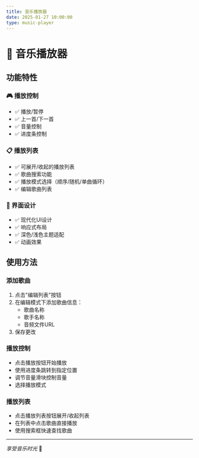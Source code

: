 ```yaml
---
title: 音乐播放器
date: 2025-01-27 10:00:00
type: music-player
---
```


# 🎵 音乐播放器

## 功能特性

### 🎮 播放控制
- ✅ 播放/暂停
- ✅ 上一首/下一首
- ✅ 音量控制
- ✅ 进度条控制

### 📋 播放列表
- ✅ 可展开/收起的播放列表
- ✅ 歌曲搜索功能
- ✅ 播放模式选择（顺序/随机/单曲循环）
- ✅ 编辑歌曲列表

### 🎨 界面设计
- ✅ 现代化UI设计
- ✅ 响应式布局
- ✅ 深色/浅色主题适配
- ✅ 动画效果

## 使用方法

### 添加歌曲
1. 点击"编辑列表"按钮
2. 在编辑模式下添加歌曲信息：
   - 歌曲名称
   - 歌手名称
   - 音频文件URL
3. 保存更改

### 播放控制
- 点击播放按钮开始播放
- 使用进度条跳转到指定位置
- 调节音量滑块控制音量
- 选择播放模式

### 播放列表
- 点击播放列表按钮展开/收起列表
- 在列表中点击歌曲直接播放
- 使用搜索框快速查找歌曲

---

*享受音乐时光* 🎵 